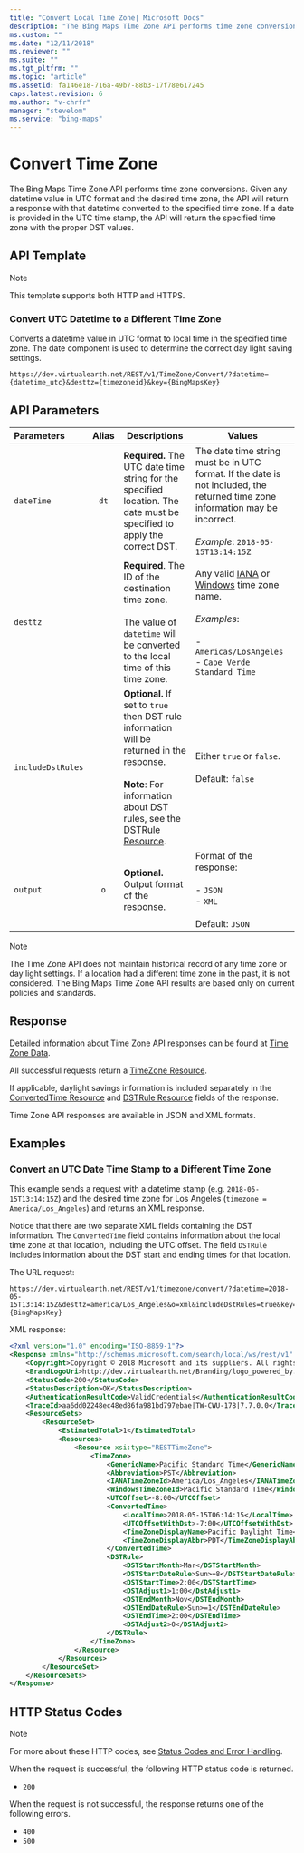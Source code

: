 ```yaml
---
title: "Convert Local Time Zone| Microsoft Docs"
description: "The Bing Maps Time Zone API performs time zone conversions. This article provides API templates, parameters, and examples."
ms.custom: ""
ms.date: "12/11/2018"
ms.reviewer: ""
ms.suite: ""
ms.tgt_pltfrm: ""
ms.topic: "article"
ms.assetid: fa146e18-716a-49b7-88b3-17f78e617245
caps.latest.revision: 6
ms.author: "v-chrfr"
manager: "stevelom"
ms.service: "bing-maps"
---
```


# Convert Time Zone

The Bing Maps Time Zone API performs time zone conversions. Given any datetime value in UTC format and the desired time zone, the API will return a response with that datetime converted to the specified time zone. If a date is provided in the UTC time stamp, the API will return the specified time zone with the proper DST values.

## API Template

> [!NOTE]
>
> This template supports both HTTP and HTTPS.

### Convert UTC Datetime to a Different Time Zone

Converts a datetime value in UTC format to local time in the specified time zone. The date component is used to determine the correct day light saving settings. 

```url
https://dev.virtualearth.net/REST/v1/TimeZone/Convert/?datetime={datetime_utc}&desttz={timezoneid}&key={BingMapsKey}
```

## API Parameters

|Parameters |Alias  |Descriptions  |Values |
|:------|:----:|---------|---------|
|`dateTime` |`dt`| **Required.** The UTC date time string for the specified location. The date must be specified to apply the correct DST.| The date time string must be in UTC format. If the date is not included, the returned time zone information may be incorrect.<br /><br />*Example*: `2018-05-15T13:14:15Z` |
|`desttz` | |  **Required**. The ID of the destination time zone.<br /><br />The value of `datetime` will be converted to the local time of this time zone. | Any valid [IANA](https://en.wikipedia.org/wiki/List_of_tz_database_time_zones) or [Windows](https://support.microsoft.com/help/973627/microsoft-time-zone-index-values) time zone name.<br /><br />*Examples*:<br /><br />- `Americas/LosAngeles`<br />- `Cape Verde Standard Time`|
|`includeDstRules`| | **Optional.** If set to `true` then DST rule information will be returned in the response.<br /><br />**Note**: For information about DST rules, see the [DSTRule Resource](time-zone-data.md). | Either `true` or `false`.<br /><br />Default: `false` |
|`output`|`o`|**Optional.** Output format of the response.|Format of the response:<br/><br/>- `JSON`<br />- `XML`<br /><br />Default: `JSON`|


> [!NOTE]
>
> The Time Zone API does not maintain historical record of any time zone or day light settings. If a location had a different time zone in the past, it is not considered. The Bing Maps Time Zone API results are based only on current policies and standards.

## Response

Detailed information about Time Zone API responses can be found at [Time Zone Data](time-zone-data.md).

All successful requests return a [TimeZone Resource](time-zone-data.md). 

If applicable, daylight savings information is included separately in the [ConvertedTime Resource](time-zone-data.md) and [DSTRule Resource](time-zone-data.md) fields of the response.

Time Zone API responses are available in JSON and XML formats.

## Examples

### Convert an UTC Date Time Stamp to a Different Time Zone

This example sends a request with a datetime stamp (e.g. `2018-05-15T13:14:15Z`) and the desired time zone for Los Angeles (`timezone = America/Los_Angeles`) and returns an XML response. 

Notice that there are two separate XML fields containing the DST information. The `ConvertedTime` field contains information about the local time zone at that location, including the UTC offset. The field `DSTRule` includes information about the DST start and ending times for that location.

The URL request:

```url
https://dev.virtualearth.net/REST/v1/timezone/convert/?datetime=2018-05-15T13:14:15Z&desttz=america/Los_Angeles&o=xml&includeDstRules=true&key={BingMapsKey}

```

XML response:

```xml
<?xml version="1.0" encoding="ISO-8859-1"?>
<Response xmlns="http://schemas.microsoft.com/search/local/ws/rest/v1" xmlns:xsi="http://www.w3.org/2001/XMLSchema-instance" xmlns:xsd="http://www.w3.org/2001/XMLSchema">
    <Copyright>Copyright © 2018 Microsoft and its suppliers. All rights reserved. This API cannot be accessed and the content and any results may not be used, reproduced or transmitted in any manner without express written permission from Microsoft Corporation.</Copyright>
    <BrandLogoUri>http://dev.virtualearth.net/Branding/logo_powered_by.png</BrandLogoUri>
    <StatusCode>200</StatusCode>
    <StatusDescription>OK</StatusDescription>
    <AuthenticationResultCode>ValidCredentials</AuthenticationResultCode>
    <TraceId>aa6dd02248ec48ed86fa981bd797ebae|TW-CWU-178|7.7.0.0</TraceId>
    <ResourceSets>
        <ResourceSet>
            <EstimatedTotal>1</EstimatedTotal>
            <Resources>
                <Resource xsi:type="RESTTimeZone">
                    <TimeZone>
                        <GenericName>Pacific Standard Time</GenericName>
                        <Abbreviation>PST</Abbreviation>
                        <IANATimeZoneId>America/Los_Angeles</IANATimeZoneId>
                        <WindowsTimeZoneId>Pacific Standard Time</WindowsTimeZoneId>
                        <UTCOffset>-8:00</UTCOffset>
                        <ConvertedTime>
                            <LocalTime>2018-05-15T06:14:15</LocalTime>
                            <UTCOffsetWithDst>-7:00</UTCOffsetWithDst>
                            <TimeZoneDisplayName>Pacific Daylight Time</TimeZoneDisplayName>
                            <TimeZoneDisplayAbbr>PDT</TimeZoneDisplayAbbr>
                        </ConvertedTime>
                        <DSTRule>
                            <DSTStartMonth>Mar</DSTStartMonth>
                            <DSTStartDateRule>Sun>=8</DSTStartDateRule>
                            <DSTStartTime>2:00</DSTStartTime>
                            <DSTAdjust1>1:00</DstAdjust1>
                            <DSTEndMonth>Nov</DSTEndMonth>
                            <DSTEndDateRule>Sun>=1</DSTEndDateRule>
                            <DSTEndTime>2:00</DSTEndTime>
                            <DSTAdjust2>0</DSTAdjust2>
                        </DSTRule>
                    </TimeZone>
                </Resource>
            </Resources>
        </ResourceSet>
    </ResourceSets>
</Response>
```

## HTTP Status Codes

> [!NOTE]
> For more about these HTTP codes, see [Status Codes and Error Handling](https://msdn.microsoft.com/library/ff701703.aspx).

When the request is successful, the following HTTP status code is returned.
- `200`

When the request is not successful, the response returns one of the following errors.
- `400`
- `500`